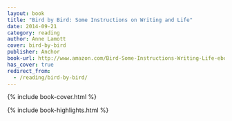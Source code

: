 ```yaml
---
layout: book
title: "Bird by Bird: Some Instructions on Writing and Life"
date: 2014-09-21
category: reading
author: Anne Lamott
cover: bird-by-bird
publisher: Anchor
book-url: http://www.amazon.com/Bird-Some-Instructions-Writing-Life-ebook/dp/B000SEGI8Q/
has_cover: true
redirect_from:
  - /reading/bird-by-bird/
---
```

{% include book-cover.html %}

{% include book-highlights.html %}
